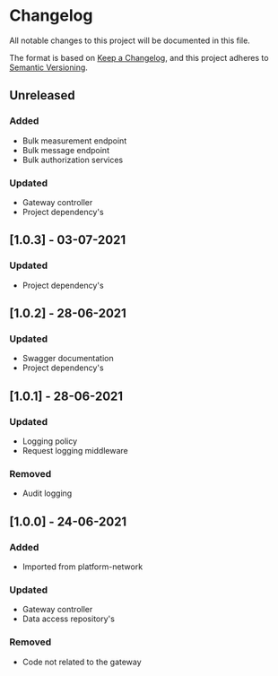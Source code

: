 # Changelog
All notable changes to this project will be documented in this file.

The format is based on [Keep a Changelog](https://keepachangelog.com/en/1.0.0/),
and this project adheres to [Semantic Versioning](https://semver.org/spec/v2.0.0.html).

## Unreleased
### Added
- Bulk measurement endpoint
- Bulk message endpoint
- Bulk authorization services

### Updated
- Gateway controller
- Project dependency's

## [1.0.3] - 03-07-2021
### Updated
- Project dependency's

## [1.0.2] - 28-06-2021
### Updated
- Swagger documentation
- Project dependency's

## [1.0.1] - 28-06-2021
### Updated
- Logging policy
- Request logging middleware

### Removed
- Audit logging

## [1.0.0] - 24-06-2021
### Added
- Imported from platform-network

### Updated
- Gateway controller
- Data access repository's

### Removed
- Code not related to the gateway

